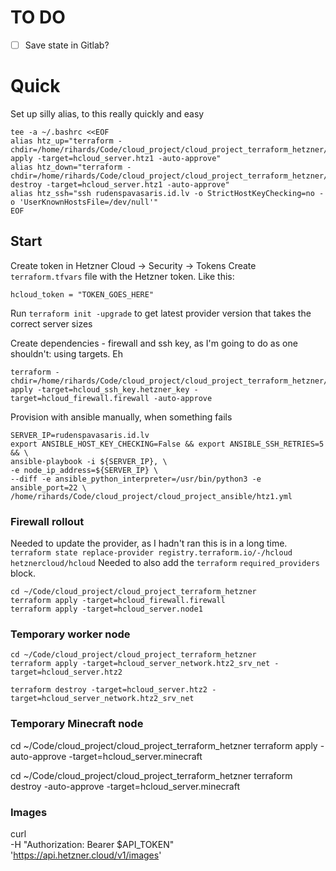 # TO DO
- [ ] Save state in Gitlab?

# Quick
Set up silly alias, to this really quickly and easy
```
tee -a ~/.bashrc <<EOF
alias htz_up="terraform -chdir=/home/rihards/Code/cloud_project/cloud_project_terraform_hetzner/ apply -target=hcloud_server.htz1 -auto-approve"
alias htz_down="terraform -chdir=/home/rihards/Code/cloud_project/cloud_project_terraform_hetzner/ destroy -target=hcloud_server.htz1 -auto-approve"
alias htz_ssh="ssh rudenspavasaris.id.lv -o StrictHostKeyChecking=no -o 'UserKnownHostsFile=/dev/null'"
EOF
```

## Start
Create token in Hetzner Cloud -> Security -> Tokens
Create `terraform.tfvars` file with the Hetzner token. Like this:
```
hcloud_token = "TOKEN_GOES_HERE"
```

Run `terraform init -upgrade` to get latest provider version that takes the correct server sizes

Create dependencies - firewall and ssh key, as I'm going to do as one shouldn't:
using targets. Eh
```
terraform -chdir=/home/rihards/Code/cloud_project/cloud_project_terraform_hetzner/ apply -target=hcloud_ssh_key.hetzner_key -target=hcloud_firewall.firewall -auto-approve
```

Provision with ansible manually, when something fails
```
SERVER_IP=rudenspavasaris.id.lv
export ANSIBLE_HOST_KEY_CHECKING=False && export ANSIBLE_SSH_RETRIES=5 && \
ansible-playbook -i ${SERVER_IP}, \
-e node_ip_address=${SERVER_IP} \
--diff -e ansible_python_interpreter=/usr/bin/python3 -e ansible_port=22 \
/home/rihards/Code/cloud_project/cloud_project_ansible/htz1.yml
```

### Firewall rollout
Needed to update the provider, as I hadn't ran this is in a long time.
`terraform state replace-provider registry.terraform.io/-/hcloud hetznercloud/hcloud`
Needed to also add the `terraform` `required_providers` block.
```
cd ~/Code/cloud_project/cloud_project_terraform_hetzner
terraform apply -target=hcloud_firewall.firewall
terraform apply -target=hcloud_server.node1
```

### Temporary worker node
```
cd ~/Code/cloud_project/cloud_project_terraform_hetzner
terraform apply -target=hcloud_server_network.htz2_srv_net -target=hcloud_server.htz2

terraform destroy -target=hcloud_server.htz2 -target=hcloud_server_network.htz2_srv_net
```

### Temporary Minecraft node
cd ~/Code/cloud_project/cloud_project_terraform_hetzner
terraform apply -auto-approve -target=hcloud_server.minecraft

cd ~/Code/cloud_project/cloud_project_terraform_hetzner
terraform destroy -auto-approve -target=hcloud_server.minecraft

### Images
curl \
	-H "Authorization: Bearer $API_TOKEN" \
	'https://api.hetzner.cloud/v1/images'
